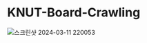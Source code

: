 # KNUT-Board-Crawling
 
![스크린샷 2024-03-11 220053](https://github.com/seob7/KNUT-Board-Crawling/assets/67796853/431c19d2-3cfd-4259-9d71-a0acd23b74f6)
